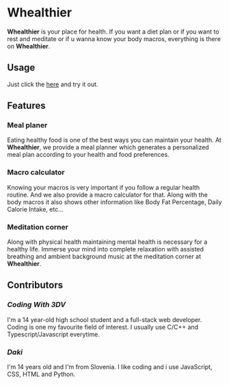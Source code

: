 # Whealthier

**Whealthier** is your place for health. If you want a diet plan or if you want to rest and meditate or if u wanna know your body macros, everything is there on **Whealthier**.

## Usage
Just click the [here](https://whealthier.herokuapp.com) and try it out.

## Features

### Meal planer
Eating healthy food is one of the best ways you can maintain your health. At **Whealthier**, we provide a meal planner which generates a personalized meal plan according to your health and food preferences.

### Macro calculator
Knowing your macros is very important if you follow a regular health routine. And we also provide a macro calculator for that. Along with the body macros it also shows other information like Body Fat Percentage, Daily Calorie Intake, etc...

### Meditation corner
Along with physical health maintaining mental health is necessary for a healthy life. Immerse your mind into complete relaxation with assisted breathing and ambient background music at the meditation corner at **Whealthier**.

## Contributors

### _Coding With 3DV_
I'm a 14 year-old high school student and a full-stack web developer. Coding is one my favourite field of interest. I usually use C/C++ and Typescript/Javascript everytime.

### _Daki_
I'm 14 years old and I'm from Slovenia. I like coding and i use JavaScript, CSS, HTML and Python.

